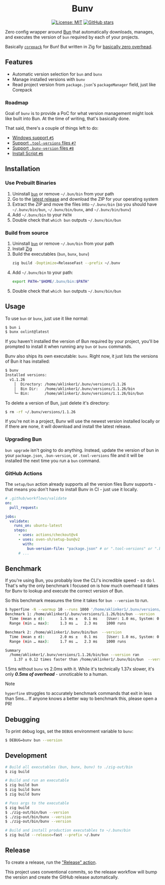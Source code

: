 <h1 align="center">Bunv</h1>
<div align="center">
  <a href="https://github.com/aklinker1/bunv/blob/main/LICENSE"><img src="https://img.shields.io/badge/License-MIT-blue.svg" alt="License: MIT"></a>
  <a href="https://github.com/aklinker1/bunv"><img src="https://img.shields.io/github/stars/aklinker1/bunv?style=social" alt="GitHub stars"></a>
</div>

Zero config wrapper around [Bun](https://bun.sh/) that automatically downloads, manages, and executes the version of `bun` required by each of your projects.

Basically [`corepack`](https://github.com/nodejs/corepack) for Bun! But written in Zig for [basically zero overhead](#benchmark).

## Features

- Automatic version selection for `bun` and `bunx`
- Manage installed versions with `bunv`
- Read project version from `package.json`'s `packageManager` field, just like Corepack

### Roadmap

Goal of `bunv` is to provide a PoC for what version management might look like built into Bun. At the time of writing, that's basically done.

That said, there's a couple of things left to do:

- [Windows support `#5`](https://github.com/aklinker1/bunv/issues/5)
- [Support `.tool-versions` files `#7`](https://github.com/aklinker1/bunv/issues/7)
- [Support `.bunv-version` files `#8`](https://github.com/aklinker1/bunv/issues/8)
- [Install Script `#6`](https://github.com/aklinker1/bunv/issues/6)

## Installation

### Use Prebuilt Binaries

1. Uninstall [`bun`](https://bun.sh/docs/installation#uninstall) or remove `~/.bun/bin` from your path
2. Go to the [latest release](https://github.com/aklinker1/bunv/releases/latest) and download the ZIP for your operating system
3. Extract the ZIP and move the files into `~/.bunv/bin` (so you should have `~/.bunv/bin/bun`, `~/.bunv/bin/bunx`, and `~/.bunv/bin/bunv`)
4. Add `~/.bunv/bin` to your `PATH`
5. Double check that `which bun` outputs `~/.bunv/bin/bun`

### Build from source

1. Uninstall [`bun`](https://bun.sh/docs/installation#uninstall) or remove `~/.bun/bin` from your path
2. Install [Zig](https://ziglang.org/)
3. Build the executables (`bun`, `bunx`, `bunv`)
   ```sh
   zig build -Doptimize=ReleaseFast --prefix ~/.bunv
   ```
4. Add `~/.bunv/bin` to your path:
   ```sh
   export PATH="$HOME/.bunv/bin:$PATH"
   ```
5. Double check that `which bun` outputs `~/.bunv/bin/bun`

## Usage

To use `bun` or `bunx`, just use it like normal:

```sh
$ bun i
$ bunx oxlint@latest
```

If you haven't installed the version of Bun required by your project, you'll be prompted to install it when running any `bun` or `bunx` commands.

Bunv also ships its own executable: `bunv`. Right now, it just lists the versions of Bun it has installed:

```sh
$ bunv
Installed versions:
  v1.1.26
    │  Directory: /home/aklinker1/.bunv/versions/1.1.26
    │  Bin Dir:   /home/aklinker1/.bunv/versions/1.1.26/bin
    └─ Bin:       /home/aklinker1/.bunv/versions/1.1.26/bin/bun
```

To delete a version of Bun, just delete it's directory:

```sh
$ rm -rf ~/.bunv/versions/1.1.26
```

If you're not in a project, Bunv will use the newest version installed locally or if there are none, it will download and install the latest release.

### Upgrading Bun

`bun upgrade` isn't going to do anything. Instead, update the version of bun in your `package.json`, `.bun-version`, or `.tool-versions` file and it will be installed the next time you run a `bun` command.

### GitHub Actions

The `setup/bun` action already supports all the version files Bunv supports - that means you don't have to install Bunv in CI - just use it locally.

```yml
# .github/workflows/validate
on:
  pull_request:

jobs:
  validate:
    runs_on: ubuntu-latest
    steps:
      - uses: actions/checkout@v4
      - uses: oven-sh/setup-bun@v2
        with:
          bun-version-file: "package.json" # or ".tool-versions" or ".bun-version"
      # ...
```

## Benchmark

If you're using Bun, you probably love the CLI's incredible speed - so do I. That's why the only benchmark I focused on is how much overhead it takes for Bunv to lookup and execute the correct version of Bun.

So this benchmark measures the time it takes for `bun --version` to run.

```sh
$ hyperfine -N --warmup 10 --runs 1000 '/home/aklinker1/.bunv/versions/1.1.26/bin/bun --version' '/home/aklinker1/.bunv/bin/bun  --version'
Benchmark 1: /home/aklinker1/.bunv/versions/1.1.26/bin/bun --version
  Time (mean ± σ):       1.5 ms ±   0.1 ms    [User: 1.0 ms, System: 0.4 ms]
  Range (min … max):     1.3 ms …   2.3 ms    1000 runs

Benchmark 2: /home/aklinker1/.bunv/bin/bun  --version
  Time (mean ± σ):       2.0 ms ±   0.1 ms    [User: 1.0 ms, System: 0.9 ms]
  Range (min … max):     1.7 ms …   2.3 ms    1000 runs

Summary
  /home/aklinker1/.bunv/versions/1.1.26/bin/bun --version ran
    1.37 ± 0.12 times faster than /home/aklinker1/.bunv/bin/bun  --version
```

1.5ms without `bunv` vs 2.0ms with it. While it's technically 1.37x slower, it's only ***0.5ms of overhead*** - unnoticable to a human.

> [!NOTE]
> `hyperfine` struggles to accurately benchmark commands that exit in less than 5ms... If anyone knows a better way to benchmark this, please open a PR!

## Debugging

To print debug logs, set the `DEBUG` environment variable to `bunv`:

```sh
$ DEBUG=bunv bun --version
```

## Development

```sh
# Build all executables (bun, bunx, bunv) to ./zig-out/bin
$ zig build

# Build and run an executable
$ zig build bun
$ zig build bunx
$ zig build bunv

# Pass args to the executable
$ zig build
$ ./zig-out/bin/bun --version
$ ./zig-out/bin/bunx --version
$ ./zig-out/bin/bunv --version

# Build and install production executables to ~/.bunv/bin
$ zig build --release=fast --prefix ~/.bunv
```

## Release

To create a release, run the ["Release" action](https://github.com/aklinker1/bunv/actions/workflows/release.yml).

This project uses conventional commits, so the release workflow will bump the version and create the GitHub release automatically.

